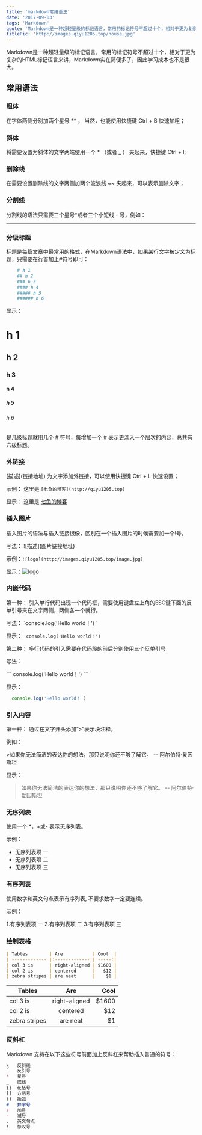 ```yaml
---
title: 'markdown常用语法'
date: '2017-09-03'
tags: 'Markdown'
quote: 'Markdown是一种超轻量级的标记语言，常用的标记符号不超过十个，相对于更为复杂的HTML标记语言来讲，Markdown实在简便多了，因此学习成本也不是很大。'
titlePic: 'http://images.qiyu1205.top/house.jpg'
---
```


Markdown是一种超轻量级的标记语言，常用的标记符号不超过十个，相对于更为复杂的HTML标记语言来讲，Markdown实在简便多了，因此学习成本也不是很大。

<!-- more -->

## 常用语法

### 粗体

在字体两侧分别加两个星号 ** ， 当然，也能使用快捷键 Ctrl + B 快速加粗；

### 斜体

将需要设置为斜体的文字两端使用一个 * （或者 _ ） 夹起来，快捷键 Ctrl + I;

### 删除线

在需要设置删除线的文字两侧加两个波浪线 ~~ 夹起来，可以表示删除文字；

### 分割线

分割线的语法只需要三个星号*或者三个小短线 - 号，例如：

***

### 分级标题

标题是每篇文章中最常用的格式，在Markdown语法中，如果某行文字被定义为标题，只需要在行首加上#符号即可：
```Markdown
    # h 1
    ## h 2
    ### h 3
    #### h 4
    ##### h 5
    ###### h 6
```
显示：

# h 1

## h 2

### h 3

#### h 4

##### h 5

###### h 6

是几级标题就用几个 # 符号，每增加一个 # 表示更深入一个层次的内容，总共有六级标题。

### 外链接

\[描述](链接地址) 为文字添加外链接，可以使用快捷键 Ctrl + L 快速设置；

示例： 这里是 `[七鱼的博客](http://qiyu1205.top)`

显示： 这里是 [七鱼的博客](http://qiyu1205.top)

### 插入图片

插入图片的语法与插入链接很像，区别在一个插入图片的时候需要加一个!号。 

写法： \!\[描述\]\(图片链接地址\)

示例：`![logo](http://images.qiyu1205.top/image.jpg)`

显示：![logo](http://images.qiyu1205.top/image.jpg)

### 内嵌代码

第一种： 引入单行代码出现一个代码框，需要使用键盘左上角的ESC键下面的反单引号夹在文字两侧，两侧各一个就行。

写法： \`console.log('Hello world！') \`

显示： ` console.log('Hello world！')`

第二种： 多行代码的引入需要在代码段的前后分别使用三个反单引号

写法：

\`\`\`
  console.log('Hello world！')
\`\`\`


显示：

```javaScript
  console.log('Hello world！')
```

### 引入内容

第一种： 通过在文字开头添加“>”表示块注释。

例如： 

\>如果你无法简洁的表达你的想法，那只说明你还不够了解它。 -- 阿尔伯特·爱因斯坦

显示：

> 如果你无法简洁的表达你的想法，那只说明你还不够了解它。 -- 阿尔伯特·爱因斯坦

### 无序列表

使用一个 *，+或- 表示无序列表。

示例：

+ 无序列表项 一
+ 无序列表项 二
+ 无序列表项 三

### 有序列表

使用数字和英文句点表示有序列表, 不要求数字一定要连续。

示例：

1.有序列表项 一
2.有序列表项 二
3.有序列表项 三

### 绘制表格

```Markdown
| Tables        | Are           | Cool  |
| ------------- |:-------------:| -----:|
| col 3 is      | right-aligned | $1600 |
| col 2 is      | centered      |   $12 |
| zebra stripes | are neat      |    $1 |
```

| Tables        | Are           | Cool  |
| ------------- |:-------------:| -----:|
| col 3 is      | right-aligned | $1600 |
| col 2 is      | centered      | $12   |
| zebra stripes | are neat      | $1    |

### 反斜杠

Markdown 支持在以下这些符号前面加上反斜杠来帮助插入普通的符号：

```Markdown
\   反斜线
`   反引号
*   星号
_   底线
{}  花括号
[]  方括号
()  括弧
#   井字号
+   加号
-   减号
.   英文句点
!   惊叹号
```
